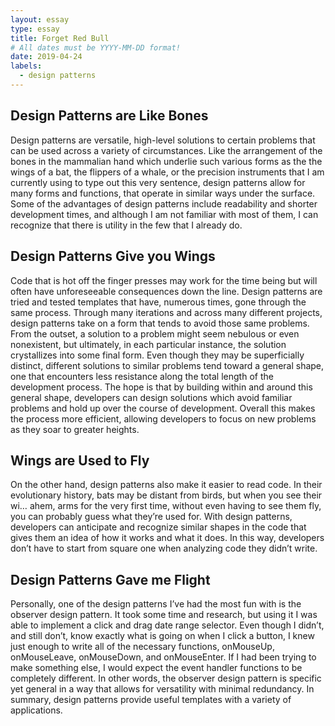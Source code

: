 ```yaml
---
layout: essay
type: essay
title: Forget Red Bull
# All dates must be YYYY-MM-DD format!
date: 2019-04-24
labels:
  - design patterns
---
```


## Design Patterns are Like Bones
Design patterns are versatile, high-level solutions to certain problems that can be used across a variety of circumstances. Like the arrangement of the bones in the mammalian hand which underlie such various forms as the the wings of a bat, the flippers of a whale, or the precision instruments that I am currently using to type out this very sentence, design patterns allow for many forms and functions, that operate in similar ways under the surface. Some of the advantages of design patterns include readability and shorter development times, and although I am not familiar with most of them, I can recognize that there is utility in the few that I already do.
	
## Design Patterns Give you Wings
Code that is hot off the finger presses may work for the time being but will often have unforeseeable consequences down the line. Design patterns are tried and tested templates that have, numerous times, gone through the same process. Through many iterations and across many different projects, design patterns take on a form that tends to avoid those same problems. From the outset, a solution to a problem might seem nebulous or even nonexistent, but ultimately, in each particular instance, the solution crystallizes into some final form. Even though they may be superficially distinct, different solutions to similar problems tend toward a general shape, one that encounters less resistance along the total length of the development process. The hope is that by building within and around this general shape, developers can design solutions which avoid familiar problems and hold up over the course of development. Overall this makes the process more efficient, allowing developers to focus on new problems as they soar to greater heights.

## Wings are Used to Fly
On the other hand, design patterns also make it easier to read code. In their evolutionary history, bats may be distant from birds, but when you see their wi… ahem, arms for the very first time, without even having to see them fly, you can probably guess what they’re used for. With design patterns, developers can anticipate and recognize similar shapes in the code that gives them an idea of how it works and what it does. In this way, developers don’t have to start from square one when analyzing code they didn’t write.

## Design Patterns Gave me Flight
Personally, one of the design patterns I’ve had the most fun with is the observer design pattern. It took some time and research, but using it I was able to implement a click and drag date range selector. Even though I didn’t, and still don’t, know exactly what is going on when I click a button, I knew just enough to write all of the necessary functions, onMouseUp, onMouseLeave, onMouseDown, and onMouseEnter. If I had been trying to make something else, I would expect the event handler functions to be completely different. In other words, the observer design pattern is specific yet general in a way that allows for versatility with minimal redundancy. In summary, design patterns provide useful templates with a variety of applications.
